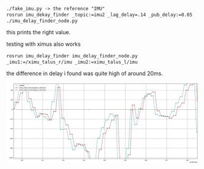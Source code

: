 #

    ./fake_imu.py -> the reference "IMU"
    rosrun imu_dekay_finder _topic:=imu2 _lag_delay=.14 _pub_delay:=0.05
    ./imu_delay_finder_node.py

this prints the right value.


testing with ximus also works


    rosrun imu_delay_finder imu_delay_finder_node.py _imu1:=/ximu_talus_r/imu _imu2:=ximu_talus_l/imu


the difference in delay i found was quite high of around 20ms.

![delay zoomed](/delay_image_zoomed.png)
